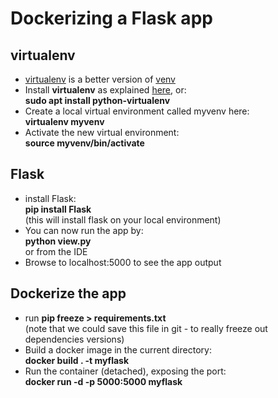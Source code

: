 # Dockerizing a Flask app

## virtualenv

- [virtualenv](https://virtualenv.pypa.io/en/latest/) is a better version of [venv](https://docs.python.org/3/library/venv.html)
- Install **virtualenv** as explained [here](https://virtualenv.pypa.io/en/latest/installation.html), or:  
**sudo apt install python-virtualenv**
- Create a local virtual environment called myvenv here:  
**virtualenv myvenv**
- Activate the new virtual environment:  
**source myvenv/bin/activate**

## Flask

- install Flask:  
**pip install Flask**  
(this will install flask on your local environment)
- You can now run the app by:  
**python view.py**  
or from the IDE
- Browse to localhost:5000 to see the app output

## Dockerize the app

- run **pip freeze > requirements.txt**  
(note that we could save this file in git - to really freeze out dependencies versions)
- Build a docker image in the current directory:  
**docker build . -t myflask**
- Run the container (detached), exposing the port:  
**docker run -d -p 5000:5000 myflask**